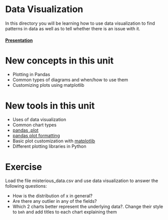 # Data Visualization

In this directory you will be learning how to use data visualization to find patterns in data as well as to tell whether there is an issue with it.

#### [Presentation](https://docs.google.com/presentation/d/1KTPDWDIxp9qHStplrs4AfQYZWBc-9QUB3zWtueRt7Mo/pub?start=false&loop=false&delayms=3000)

# New concepts in this unit
- Plotting in Pandas
- Common types of diagrams and when/how to use them
- Customizing plots using matplotlib

# New tools in this unit
- Uses of data visualization
- Common chart types
- [pandas .plot](https://pandas.pydata.org/pandas-docs/stable/visualization.html)
- [pandas plot formatting](https://pandas.pydata.org/pandas-docs/stable/visualization.html#plot-formatting)
- Basic plot customization with [matplotlib](https://matplotlib.org/)
- Different plotting libraries in Python

# Exercise
Load the file misterious_data.csv and use data visualization to answer the following questions:

* How is the distribution of x in general?
* Are there any outlier in any of the fields?
* Which 2 charts better represent the underlying data?. Change their style to `bmh` and add titles to each chart explaining them 
